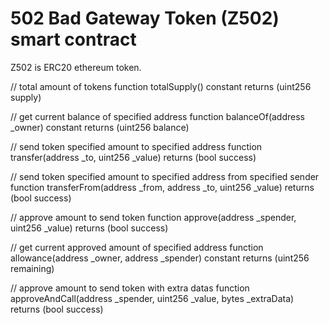 # 502 Bad Gateway Token (Z502) smart contract

Z502 is ERC20 ethereum token.

// total amount of tokens
function totalSupply() constant returns (uint256 supply)

// get current balance of specified address
function balanceOf(address _owner) constant returns (uint256 balance)

// send token specified amount to specified address
function transfer(address _to, uint256 _value) returns (bool success)

// send token specified amount to specified address from specified sender
function transferFrom(address _from, address _to, uint256 _value) returns (bool success)

// approve amount to send token
function approve(address _spender, uint256 _value) returns (bool success)

// get current approved amount of specified address
function allowance(address _owner, address _spender) constant returns (uint256 remaining)

// approve amount to send token with extra datas
function approveAndCall(address _spender, uint256 _value, bytes _extraData) returns (bool success)
